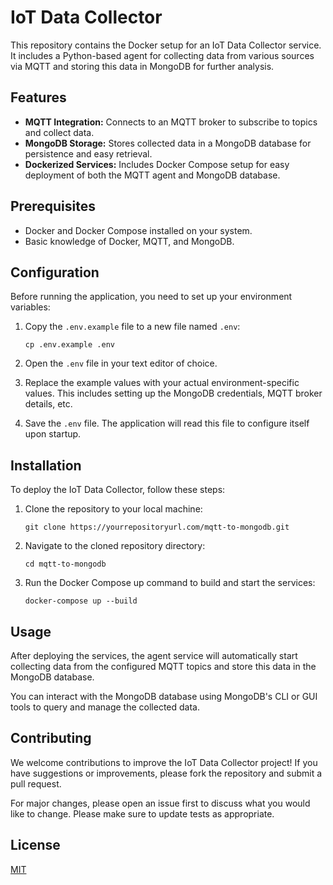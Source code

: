 # IoT Data Collector

This repository contains the Docker setup for an IoT Data Collector service. It includes a Python-based agent for collecting data from various sources via MQTT and storing this data in MongoDB for further analysis.

## Features

- **MQTT Integration:** Connects to an MQTT broker to subscribe to topics and collect data.
- **MongoDB Storage:** Stores collected data in a MongoDB database for persistence and easy retrieval.
- **Dockerized Services:** Includes Docker Compose setup for easy deployment of both the MQTT agent and MongoDB database.

## Prerequisites

- Docker and Docker Compose installed on your system.
- Basic knowledge of Docker, MQTT, and MongoDB.

## Configuration

Before running the application, you need to set up your environment variables:

1. Copy the `.env.example` file to a new file named `.env`:

   ```
   cp .env.example .env
   ```

2. Open the `.env` file in your text editor of choice.

3. Replace the example values with your actual environment-specific values. This includes setting up the MongoDB credentials, MQTT broker details, etc.

4. Save the `.env` file. The application will read this file to configure itself upon startup.

## Installation

To deploy the IoT Data Collector, follow these steps:

1. Clone the repository to your local machine:
   ```
   git clone https://yourrepositoryurl.com/mqtt-to-mongodb.git
   ```
2. Navigate to the cloned repository directory:
   ```
   cd mqtt-to-mongodb
   ```
3. Run the Docker Compose up command to build and start the services:
   ```
   docker-compose up --build
   ```

## Usage

After deploying the services, the agent service will automatically start collecting data from the configured MQTT topics and store this data in the MongoDB database.

You can interact with the MongoDB database using MongoDB's CLI or GUI tools to query and manage the collected data.

## Contributing

We welcome contributions to improve the IoT Data Collector project! If you have suggestions or improvements, please fork the repository and submit a pull request.

For major changes, please open an issue first to discuss what you would like to change. Please make sure to update tests as appropriate.

## License

[MIT](https://choosealicense.com/licenses/mit/)

